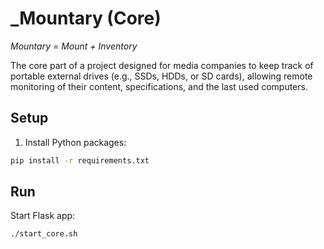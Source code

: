 # _Mountary (Core)
_Mountary = Mount + Inventory_

The core part of a project designed for media companies to keep track of portable external drives (e.g., SSDs, HDDs, or SD cards), allowing remote monitoring of their content, specifications, and the last used computers.

## Setup

1. Install Python packages:
```bash
pip install -r requirements.txt
```

## Run

Start Flask app:
```bash
./start_core.sh
```
